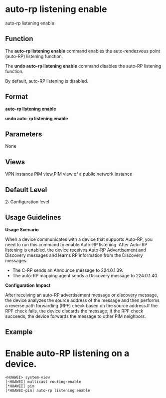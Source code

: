auto-rp listening enable
========================

auto-rp listening enable

Function
--------



The **auto-rp listening enable** command enables the auto-rendezvous point (auto-RP) listening function.

The **undo auto-rp listening enable** command disables the auto-RP listening function.



By default, auto-RP listening is disabled.


Format
------

**auto-rp listening enable**

**undo auto-rp listening enable**


Parameters
----------

None

Views
-----

VPN instance PIM view,PIM view of a public network instance


Default Level
-------------

2: Configuration level


Usage Guidelines
----------------

**Usage Scenario**

When a device communicates with a device that supports Auto-RP, you need to run this command to enable Auto-RP listening. After Auto-RP listening is enabled, the device receives Auto-RP Advertisement and Discovery messages and learns RP information from the Discovery messages.

* The C-RP sends an Announce message to 224.0.1.39.
* The auto-RP mapping agent sends a Discovery message to 224.0.1.40.

**Configuration Impact**

After receiving an auto-RP advertisement message or discovery message, the device analyzes the source address of the message and then performs a reverse path forwarding (RPF) check based on the source address.If the RPF check fails, the device discards the message; if the RPF check succeeds, the device forwards the message to other PIM neighbors.


Example
-------

# Enable auto-RP listening on a device.
```
<HUAWEI> system-view
[~HUAWEI] multicast routing-enable
[*HUAWEI] pim
[*HUAWEI-pim] auto-rp listening enable

```